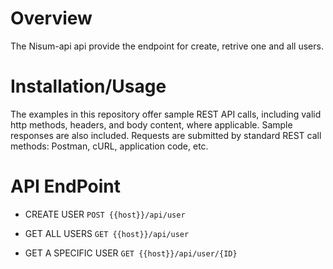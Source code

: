 # Overview 
The Nisum-api api provide the endpoint for create, retrive one and all users.

# Installation/Usage
The examples in this repository offer sample REST API calls, including valid http methods, headers, and body content, where applicable. 
Sample responses are also included. Requests are submitted by standard REST call methods: Postman, cURL, application code, etc.

# API EndPoint

- CREATE USER ```POST {{host}}/api/user```

- GET ALL USERS ```GET {{host}}/api/user```

- GET A SPECIFIC USER ```GET {{host}}/api/user/{ID}```



